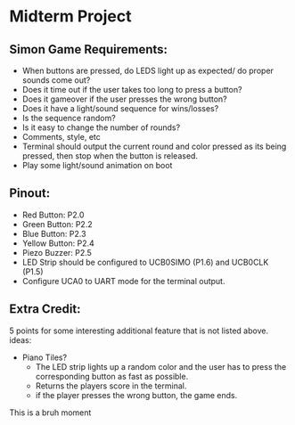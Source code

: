 # Midterm Project

## Simon Game Requirements:
- When buttons are pressed, do LEDS light up as expected/ do proper sounds come out?
- Does it time out if the user takes too long to press a button?
- Does it gameover if the user presses the wrong button?
- Does it have a light/sound sequence for wins/losses?
- Is the sequence random?
- Is it easy to change the number of rounds?
- Comments, style, etc
- Terminal should output the current round and color pressed as its being pressed, then stop when the button is released.
- Play some light/sound animation on boot

## Pinout:
- Red Button: P2.0
- Green Button: P2.2
- Blue Button: P2.3
- Yellow Button: P2.4
- Piezo Buzzer: P2.5
- LED Strip should be configured to UCB0SIMO (P1.6) and UCB0CLK (P1.5)
- Configure UCA0 to UART mode for the terminal output.

## Extra Credit:
5 points for some interesting additional feature that is not listed above.
ideas:
- Piano Tiles?
    - The LED strip lights up a random color and the user has to press the corresponding button as fast as possible.
    - Returns the players score in the terminal.
    - if the player presses the wrong button, the game ends.

This is a bruh moment

